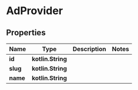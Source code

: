 
# AdProvider

## Properties
Name | Type | Description | Notes
------------ | ------------- | ------------- | -------------
**id** | **kotlin.String** |  | 
**slug** | **kotlin.String** |  | 
**name** | **kotlin.String** |  | 



